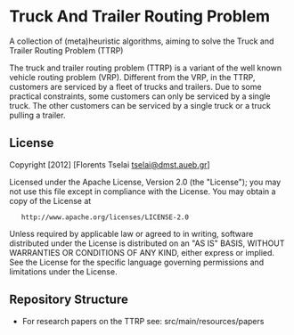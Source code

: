 Truck And Trailer Routing Problem 
=================================

A collection of (meta)heuristic algorithms, aiming to solve the Truck and Trailer Routing Problem (TTRP)

The truck and trailer routing problem (TTRP) is a variant of the well known vehicle routing problem (VRP). 
Different from the VRP, in the TTRP, customers are serviced by a fleet of trucks and trailers. 
Due to some practical constraints, some customers can only be serviced by a single truck. 
The other customers can be serviced by a single truck or a truck pulling a trailer. 

License
-------

 Copyright [2012] [Florents Tselai <tselai@dmst.aueb.gr>]

   Licensed under the Apache License, Version 2.0 (the "License");
   you may not use this file except in compliance with the License.
   You may obtain a copy of the License at

       http://www.apache.org/licenses/LICENSE-2.0

   Unless required by applicable law or agreed to in writing, software
   distributed under the License is distributed on an "AS IS" BASIS,
   WITHOUT WARRANTIES OR CONDITIONS OF ANY KIND, either express or implied.
   See the License for the specific language governing permissions and
   limitations under the License.

Repository Structure
--------------------
 * For research papers on the TTRP see: src/main/resources/papers